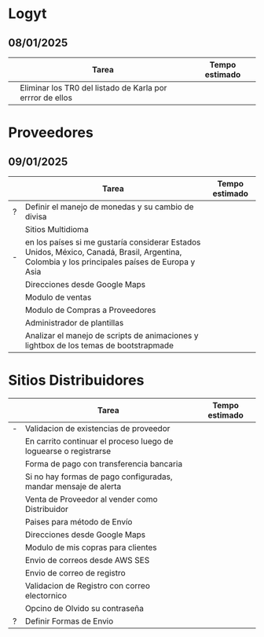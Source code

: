 # Logyt

## 08/01/2025

||Tarea|Tempo estimado|
|:---:|---|:---:|
||Eliminar los TR0 del listado de Karla por errror de ellos||

# Proveedores

## 09/01/2025

||Tarea|Tempo estimado|
|:---:|---|:---:|
|?|Definir el manejo de monedas y su cambio de divisa||
||Sitios Multidioma||
|-|en los países si me gustaría considerar Estados Unidos, México, Canadá, Brasil, Argentina, Colombia y los principales países de Europa y Asia||
||Direcciones desde Google Maps||
||Modulo de ventas||
||Modulo de Compras a Proveedores||
||Administrador de plantillas||
||Analizar el manejo de scripts de animaciones y lightbox de los temas de bootstrapmade||

# Sitios Distribuidores

||Tarea|Tempo estimado|
|:---:|---|:---:|
|-|Validacion de existencias de proveedor||
||En carrito continuar el proceso luego de loguearse o registrarse||
||Forma de pago con transferencia bancaria||
||Si no hay formas de pago configuradas, mandar mensaje de alerta||
||Venta de Proveedor al vender como Distribuidor||
||Paises para método de Envío||
||Direcciones desde Google Maps||
||Modulo de mis copras para clientes||
||Envio de correos desde AWS SES||
||Envio de correo de registro||
||Validacion de Registro con correo electornico||
||Opcino de Olvido su contraseña||
|?|Definir Formas de Envio||

